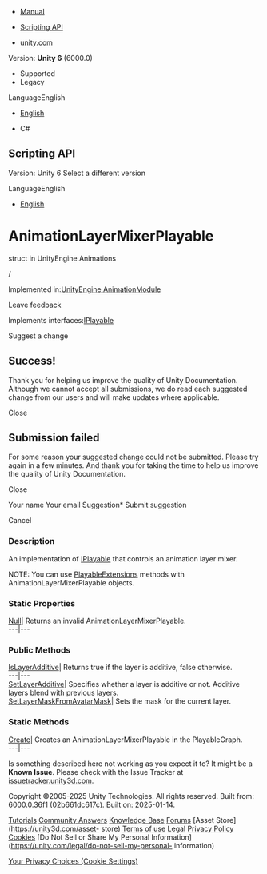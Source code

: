 [ ]()

  * [Manual](../Manual/index.html)
  * [Scripting API](../ScriptReference/index.html)

  * [unity.com](https://unity.com/)

Version: **Unity 6** (6000.0)

  * Supported
  * Legacy

LanguageEnglish

  * [English]()

  * C#

[ ](https://docs.unity3d.com)

## Scripting API

Version: Unity 6 Select a different version

LanguageEnglish

  * [English]()

# AnimationLayerMixerPlayable

struct in UnityEngine.Animations

/

Implemented in:[UnityEngine.AnimationModule](UnityEngine.AnimationModule.html)

Leave feedback

  

Implements interfaces:[IPlayable](Playables.IPlayable.html)

Suggest a change

## Success!

Thank you for helping us improve the quality of Unity Documentation. Although
we cannot accept all submissions, we do read each suggested change from our
users and will make updates where applicable.

Close

## Submission failed

For some reason your suggested change could not be submitted. Please <a>try
again</a> in a few minutes. And thank you for taking the time to help us
improve the quality of Unity Documentation.

Close

Your name Your email Suggestion* Submit suggestion

Cancel

[ ]()

### Description

An implementation of [IPlayable](Playables.IPlayable.html) that controls an
animation layer mixer.

NOTE: You can use [PlayableExtensions](Playables.PlayableExtensions.html)
methods with AnimationLayerMixerPlayable objects.

### Static Properties

[Null](Animations.AnimationLayerMixerPlayable.Null.html)| Returns an invalid
AnimationLayerMixerPlayable.  
---|---  
  
### Public Methods

[IsLayerAdditive](Animations.AnimationLayerMixerPlayable.IsLayerAdditive.html)|
Returns true if the layer is additive, false otherwise.  
---|---  
[SetLayerAdditive](Animations.AnimationLayerMixerPlayable.SetLayerAdditive.html)|
Specifies whether a layer is additive or not. Additive layers blend with
previous layers.  
[SetLayerMaskFromAvatarMask](Animations.AnimationLayerMixerPlayable.SetLayerMaskFromAvatarMask.html)|
Sets the mask for the current layer.  
  
### Static Methods

[Create](Animations.AnimationLayerMixerPlayable.Create.html)| Creates an
AnimationLayerMixerPlayable in the PlayableGraph.  
---|---  
  
Is something described here not working as you expect it to? It might be a
**Known Issue**. Please check with the Issue Tracker at
[issuetracker.unity3d.com](https://issuetracker.unity3d.com).

Copyright ©2005-2025 Unity Technologies. All rights reserved. Built from:
6000.0.36f1 (02b661dc617c). Built on: 2025-01-14.

[Tutorials](https://unity3d.com/learn) [Community
Answers](https://answers.unity3d.com) [Knowledge
Base](https://support.unity3d.com/hc/en-us)
[Forums](https://forum.unity3d.com) [Asset Store](https://unity3d.com/asset-
store) [Terms of use](https://docs.unity3d.com/Manual/TermsOfUse.html)
[Legal](https://unity.com/legal) [Privacy
Policy](https://unity.com/legal/privacy-policy)
[Cookies](https://unity.com/legal/cookie-policy) [Do Not Sell or Share My
Personal Information](https://unity.com/legal/do-not-sell-my-personal-
information)

[Your Privacy Choices (Cookie Settings)](javascript:void\(0\);)

